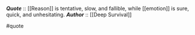 ***Quote***  :: [[Reason]] is tentative, slow, and fallible, while [[emotion]] is sure, quick, and unhesitating.
***Author*** :: [[Deep Survival]]

#quote
